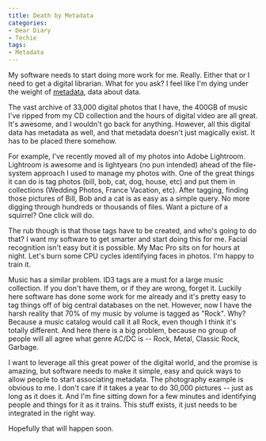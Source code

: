 ```yaml
---
title: Death by Metadata
categories:
- Dear Diary
- Techie
tags:
- Metadata
---
```


My software needs to start doing more work for me. Really. Either that or I need to get a digital librarian. What for you ask? I feel like I'm dying under the weight of [metadata](http://en.wikipedia.org/wiki/Metadata), data about data.

The vast archive of 33,000 digital photos that I have, the 400GB of music I've ripped from my CD collection and the hours of digital video are all great. It's awesome, and I wouldn't go back for anything. However, all this digital data has metadata as well, and that metadata doesn't just magically exist. It has to be placed there somehow.

For example, I've recently moved all of my photos into Adobe Lightroom. Lightroom is awesome and is lightyears (no pun intended) ahead of the file-system approach I used to manage my photos with. One of the great things it can do is tag photos (bill, bob, cat, dog, house, etc) and put them in collections (Wedding Photos, France Vacation, etc). After tagging, finding those pictures of Bill, Bob and a cat is as easy as a simple query. No more digging through hundreds or thousands of files. Want a picture of a squirrel? One click will do.

The rub though is that those tags have to be created, and who's going to do that? I want my software to get smarter and start doing this for me. Facial recognition isn't easy but it is possible. My Mac Pro sits on for hours at night. Let's burn some CPU cycles identifying faces in photos. I'm happy to train it.

Music has a similar problem. ID3 tags are a must for a large music collection. If you don't have them, or if they are wrong, forget it. Luckily here software has done some work for me already and it's pretty easy to tag things off of big central databases on the net. However, now I have the harsh reality that 70% of my music by volume is tagged as "Rock". Why? Because a music catalog would call it all Rock, even though I think it's totally different. And here there is a big problem, because no group of people will all agree what genre AC/DC is -- Rock, Metal, Classic Rock, Garbage.

I want to leverage all this great power of the digital world, and the promise is amazing, but software needs to make it simple, easy and quick ways to allow people to start associating metadata. The photography example is obvious to me. I don't care if it takes a year to do 30,000 pictures -- just as long as it does it. And I'm fine sitting down for a few minutes and identifying people and things for it as it trains. This stuff exists, it just needs to be integrated in the right way.

Hopefully that will happen soon.
